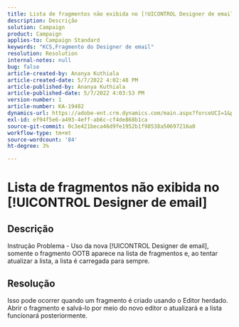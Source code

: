 ```yaml
---
title: Lista de fragmentos não exibida no [!UICONTROL Designer de email]
description: Descrição
solution: Campaign
product: Campaign
applies-to: Campaign Standard
keywords: "KCS,Fragmento do Designer de email"
resolution: Resolution
internal-notes: null
bug: false
article-created-by: Ananya Kuthiala
article-created-date: 5/7/2022 4:02:48 PM
article-published-by: Ananya Kuthiala
article-published-date: 5/7/2022 4:03:53 PM
version-number: 1
article-number: KA-19402
dynamics-url: https://adobe-ent.crm.dynamics.com/main.aspx?forceUCI=1&pagetype=entityrecord&etn=knowledgearticle&id=36b31c1e-1fce-ec11-a7b5-0022480a8e40
exl-id: ef94f5e6-a493-4eff-ab6c-cf4de868b1ca
source-git-commit: 0c3e421beca46d9fe1952b1f98538a50697216a0
workflow-type: tm+mt
source-wordcount: '84'
ht-degree: 3%

---
```


# Lista de fragmentos não exibida no [!UICONTROL Designer de email]

## Descrição

Instrução Problema - Uso da nova [!UICONTROL Designer de email], somente o fragmento OOTB aparece na lista de fragmentos e, ao tentar atualizar a lista, a lista é carregada para sempre.

## Resolução


Isso pode ocorrer quando um fragmento é criado usando o Editor herdado. Abrir o fragmento e salvá-lo por meio do novo editor o atualizará e a lista funcionará posteriormente.
